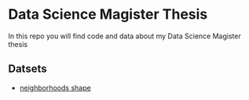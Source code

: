 # Data Science Magister Thesis
In this repo you will find code and data about my Data Science Magister thesis

## Datsets

*  [neighborhoods shape](https://github.com/juanignaciosolis/tesis_itba/blob/72365ace169c3bae0b8b3a72713f9bb2168dc0f4/barrios.json)
